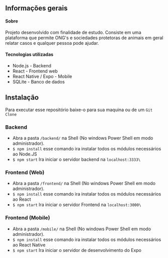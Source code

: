 ## Informações gerais 

#### Sobre

Projeto desenvolvido com finalidade de estudo. Consiste em uma plataforma que permite ONG's e sociedades protetoras de animais em geral  relatar casos e qualquer pessoa pode ajudar.  

#### Tecnologias utilizadas
- Node.js - Backend
- React - Frontend web
- React Native / Expo - Mobile
- SQLite - Banco de dados 

## Instalação 

Para executar esse repositório baixe-o para sua maquina ou de um `Git Clone`

### Backend 

- Abra a pasta `/backend/` na Shell (No windows Power Shell em modo administrador). 
- `$ npm install` esse comando ira instalar todos os módulos necessários ao Node.JS
- `$ npm start` Ira iniciar o servidor backend na `localhost:3333\` 

### Frontend (Web)

- Abra a pasta `/frontend/` na Shell (No windows Power Shell em modo administrador). 
- `$ npm install` esse comando ira instalar todos os módulos necessários ao React
- `$ npm start` Ira iniciar o servidor Frontend na `localhost:3000\` 

### Frontend (Mobile) 

- Abra a pasta `/mobile/` na Shell (No windows Power Shell em modo administrador). 
- `$ npm install` esse comando ira instalar todos os módulos necessários ao React Native
- `$ npm start` Ira iniciar o servidor  de desenvolvimento do Expo 
